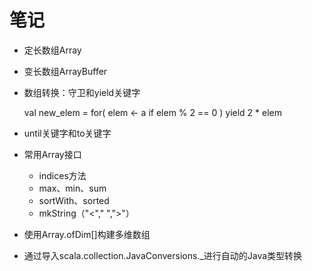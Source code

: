 # 笔记

- 定长数组Array
- 变长数组ArrayBuffer
- 数组转换：守卫和yield关键字
    
    val new_elem = for( elem <- a if elem % 2 == 0 ) yield 2 * elem
- until关键字和to关键字
- 常用Array接口
    - indices方法
    - max、min、sum
    - sortWith、sorted
    - mkString（"<"," ",">"）
- 使用Array.ofDim[]构建多维数组
- 通过导入scala.collection.JavaConversions._进行自动的Java类型转换